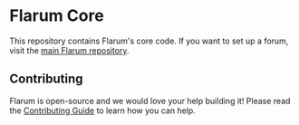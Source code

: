 # Flarum Core

This repository contains Flarum's core code. If you want to set up a forum, visit the [main Flarum repository](http://github.com/lb308/flarum).

## Contributing

Flarum is open-source and we would love your help building it! Please read the [Contributing Guide](https://github.com/lb308/lb308/blob/master/CONTRIBUTING.md) to learn how you can help.
